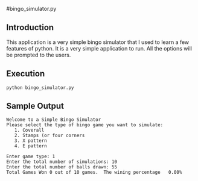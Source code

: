 #bingo_simulator.py

## Introduction
This application is a very simple bingo simulator that I used to learn a few features of python.   It is a very simple application to run.   All the options will be prompted to the users.

## Execution
```buildoutcfg
python bingo_simulator.py
```
## Sample Output
```buildoutcfg
Welcome to a Simple Bingo Simulator
Please select the type of bingo game you want to simulate:
   1. Coverall
   2. Stamps (or four corners
   3. X pattern
   4. E pattern

Enter game type: 1
Enter the total number of simulations: 10
Enter the total number of balls drawn: 55
Total Games Won 0 out of 10 games.  The wining percentage   0.00%
```